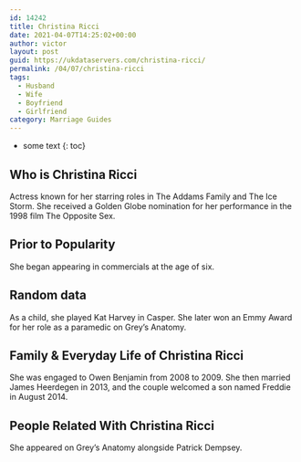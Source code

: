 ```yaml
---
id: 14242
title: Christina Ricci
date: 2021-04-07T14:25:02+00:00
author: victor
layout: post
guid: https://ukdataservers.com/christina-ricci/
permalink: /04/07/christina-ricci
tags:
  - Husband
  - Wife
  - Boyfriend
  - Girlfriend
category: Marriage Guides
---
```


* some text
{: toc}


## Who is Christina Ricci



Actress known for her starring roles in The Addams Family and The Ice Storm. She received a Golden Globe nomination for her performance in the 1998 film The Opposite Sex. 

                
                
                
## Prior to Popularity



She began appearing in commercials at the age of six. 

                
                
                
## Random data



As a child, she played Kat Harvey in Casper. She later won an Emmy Award for her role as a paramedic on Grey&#8217;s Anatomy. 

                
                
                
## Family & Everyday Life of Christina Ricci



She was engaged to Owen Benjamin from 2008 to 2009. She then married James Heerdegen in 2013, and the couple welcomed a son named Freddie in August 2014. 

                
                
                
## People Related With Christina Ricci



She appeared on Grey&#8217;s Anatomy alongside Patrick Dempsey. 

                
              
            
          
          
          